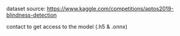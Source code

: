 dataset source: https://www.kaggle.com/competitions/aptos2019-blindness-detection

contact to get access to the model (.h5 & .onnx)

